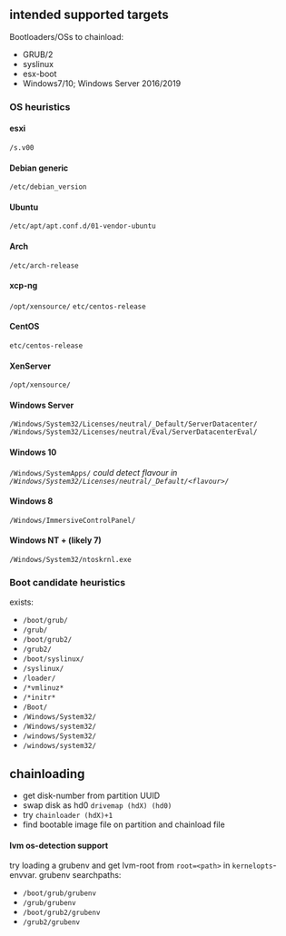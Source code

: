 ## intended supported targets
Bootloaders/OSs to chainload:
* GRUB/2
* syslinux
* esx-boot
* Windows7/10; Windows Server 2016/2019

### OS heuristics

#### esxi
`/s.v00`

#### Debian generic
`/etc/debian_version`

#### Ubuntu
`/etc/apt/apt.conf.d/01-vendor-ubuntu`

#### Arch
`/etc/arch-release`

#### xcp-ng
`/opt/xensource/`
`etc/centos-release`

#### CentOS
`etc/centos-release`

#### XenServer
`/opt/xensource/`

#### Windows Server
`/Windows/System32/Licenses/neutral/_Default/ServerDatacenter/`
`/Windows/System32/Licenses/neutral/Eval/ServerDatacenterEval/`

#### Windows 10
`/Windows/SystemApps/`
*could detect flavour in `/Windows/System32/Licenses/neutral/_Default/<flavour>/`*

#### Windows 8
`/Windows/ImmersiveControlPanel/`

#### Windows NT + (likely 7)
`/Windows/System32/ntoskrnl.exe`


### Boot candidate heuristics
exists:
* `/boot/grub/`
* `/grub/`
* `/boot/grub2/`
* `/grub2/`
* `/boot/syslinux/`
* `/syslinux/`
* `/loader/`
* `/*vmlinuz*`
* `/*initr*`
* `/Boot/`
* `/Windows/System32/`
* `/Windows/system32/`
* `/windows/System32/`
* `/windows/system32/`


## chainloading
* get disk-number from partition UUID
* swap disk as hd0 `drivemap (hdX) (hd0)`
* try `chainloader (hdX)+1`
* find bootable image file on partition and chainload file

#### lvm os-detection support
try loading a grubenv and get lvm-root from `root=<path>` in `kernelopts`-envvar. grubenv searchpaths:
* `/boot/grub/grubenv`
* `/grub/grubenv`
* `/boot/grub2/grubenv`
* `/grub2/grubenv`
